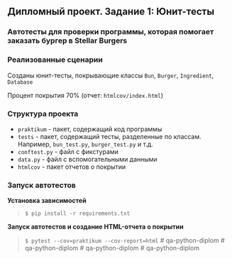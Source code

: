 ## Дипломный проект. Задание 1: Юнит-тесты

### Автотесты для проверки программы, которая помогает заказать бургер в Stellar Burgers

### Реализованные сценарии

Созданы юнит-тесты, покрывающие классы `Bun`, `Burger`, `Ingredient`, `Database`

Процент покрытия 70% (отчет: `htmlcov/index.html`)

### Структура проекта

- `praktikum` - пакет, содержащий код программы
- `tests` - пакет, содержащий тесты, разделенные по классам. Например, `bun_test.py`, `burger_test.py` и т.д.
- `conftest.py` - файл с фикстурами
- `data.py` - файл с вспомогательными данными
- `htmlcov` - пакет отчетов о покрытии

### Запуск автотестов

**Установка зависимостей**

> `$ pip install -r requirements.txt`

**Запуск автотестов и создание HTML-отчета о покрытии**

>  `$ pytest --cov=praktikum --cov-report=html`
#   q a - p y t h o n - d i p l o m  
 #   q a - p y t h o n - d i p l o m  
 #   q a - p y t h o n - d i p l o m  
 # qa-python-diplom
